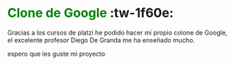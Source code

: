 <h1><span style="color: green"> Clone de Google </span>:tw-1f60e:</h1>
Gracias a los cursos de platzi he podido hacer mi propio colone de Google, el excelente profesor Diego De Granda me ha enseñado mucho.

espero que les guste mi proyecto
